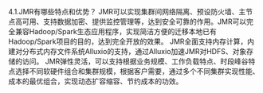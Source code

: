 
4.1.JMR有哪些特点和优势？
JMR可以实现集群间网络隔离、预设防火墙、主节点高可用、支持数据加密、提供监控管理等，达到安全可靠的作用。JMR可以完全兼容Hadoop/Spark生态应用程序，实现简洁方便的迁移本地已有Hadoop/Spark项目的目的，达到完全开放的效果。 JMR全面支持内存计算，内建对分布式内存文件系统Alluxio的支持，通过Alluxio加速JMR对HDFS、对象存储的访问。
JMR弹性灵活，可以支持根据业务规模、工作负载特点、时段峰谷特点选择不同软硬件组合和集群规模，根据客户需要，通过多个不同集群实现性能、成本的最优组合，实现动态扩容缩容、节约成本的功效。